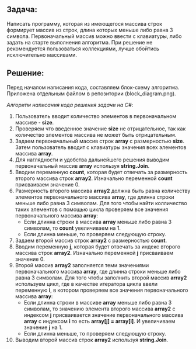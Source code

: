 ## **Задача:**

Написать программу, которая из имеющегося массива строк формирует массив из строк, длина которых меньше либо равна 3 символа. Первоначальный массив можно ввести с клавиатуры, либо задать на старте выполнения алгоритма. При решение не рекомендуется пользоваться коллекциями, лучше обойтись исключительно массивами.

## **Решение:**

Перед началом написания кода, составляем блок-схему алгоритма. Приложена отдельным файлом в репозитории (block_diagram.png).

*Алгоритм написания кода решения задачи на C#*: 

1. Пользователь вводит количество элементов в первоначальном массиве - **size**.
2. Проверяем что введенное значение **size** не отрицательное, так как количество элементов массива не может быть отрицательным.
3. Задаем первоначальный массив строк **array** с размерностью **size**. Затем пользователь вводит с клавиатуры значения всех элементов массива **array**.
4. Для наглядности и удобства дальнейшего решения выводим первоначальный массив **array** используя **string.Join**.
5. Вводим переменную **count**, которая будет отвечать за размерность второго массива строк **array2**. Изначально переменной **count** присваиваем значение 0.
6. Размерность второго массива **array2** должна быть равна количеству элементов первоначального массива **array**, где длинна строки меньше либо равна 3 символам. Для того чтобы найти колличество таких элементов с помощью цикла проверяем все значения первоначального массива **array**:
    - Если длинна строки в массива **array** меньше либо равна 3 символам, то **count** увеличиваем на 1. 
    - Если длинна меньше, то проверяем следующую строку.
7. Задаем второй массив строк **array2** с размерностью **count**.
8. Вводим переменную **j**, которая будет отвечать за индекс второго массива строк **array2**. Изначально переменной **j** присваиваем значение 0.
9. Второй массив **array2** заполняется теми значениями первоначального массива **array**, где длинна строки меньше либо равна 3 символам. Для того чтобы заполнить второй массив **array2** используем цикл, где в качестве итератора цикла ввели переменную **i**, в котором проверяем все значения первоначального массива **array**: 
    - Если длинна строки в массиве **array** меньше либо равна 3 символам, то значению элемента второго массива **array2** с индексом **j** присваивается значение первоначального массива **array** с индексом **i** то есть **array[j] = array[i]**. И увеличиваем значение **j** на 1. 
    - Если длинна меньше, то проверяем следующую строку.
10. Выводим второй массив строк **array2** используя **string.Join**.